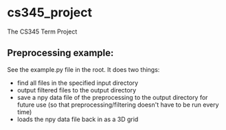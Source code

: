 # cs345_project
The CS345 Term Project

## Preprocessing example:
See the example.py file in the root.  It does two things:
* find all files in the specified input directory
* output filtered files to the output directory
* save a npy data file of the preprocessing to the output directory for future use (so that preprocessing/filtering doesn't have to be run every time)
* loads the npy data file back in as a 3D grid
